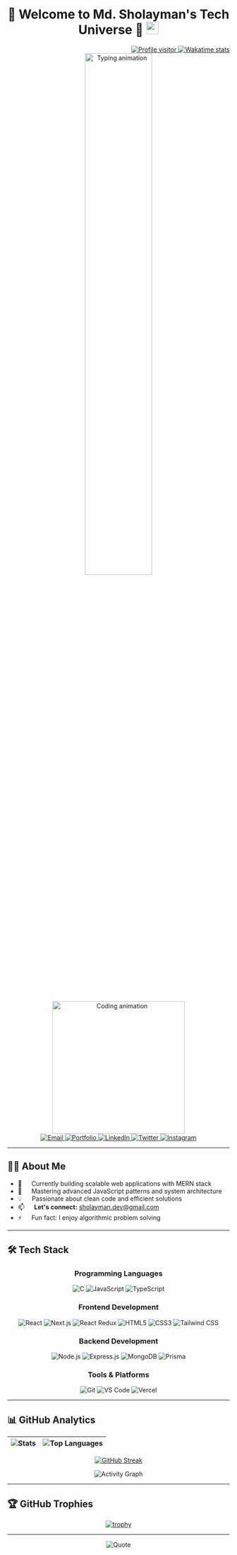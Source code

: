 <h1 align="center">
  🚀 Welcome to Md. Sholayman's Tech Universe 🚀
  <img src="https://media.giphy.com/media/hvRJCLFzcasrR4ia7z/giphy.gif" width="28">
</h1>

<div align="right">
  <a href="https://komarev.com/ghpvc/?username=sholayman99">
    <img src="https://komarev.com/ghpvc/?username=sholayman99&label=Profile+Views&color=ce9927&style=flat" alt="Profile visitor" />
  </a>
  <a href="https://wakatime.com/@eebb3dd8-d9b2-40de-9b88-6fd6cac99dbc">
    <img src="https://wakatime.com/badge/user/eebb3dd8-d9b2-40de-9b88-6fd6cac99dbc.svg" alt="Wakatime stats" />
  </a>
</div>

<!-- Intro Section -->
<div align="center">
  <img width="55%" src="https://readme-typing-svg.demolab.com?font=Fira+Code&weight=600&size=24&duration=3000&pause=500&color=FFD700&center=true&vCenter=true&width=600&lines=Hello+World!+I'm+Md.+Sholayman;Full+Stack+Developer+%7C+MERN+Specialist;Building+digital+solutions+from+Bangladesh" alt="Typing animation" />
</div>

<div align="center">
  <img src="/assets/programmer.gif" width="300" alt="Coding animation"/>
</div>

<!-- Social Links -->
<div align="center">
  <a href="mailto:sholayman.dev@gmail.com" target="_blank">
    <img src="https://img.shields.io/badge/Gmail-D14836?style=for-the-badge&logo=gmail&logoColor=white" alt="Email"/>
  </a>
  <a href="https://mdsholayman.vercel.app" target="_blank">
    <img src="https://img.shields.io/badge/Portfolio-FF6B6B?style=for-the-badge&logo=vercel&logoColor=white" alt="Portfolio"/>
  </a>
  <a href="https://bd.linkedin.com/in/md-sholayman-626776229" target="_blank">
    <img src="https://img.shields.io/badge/LinkedIn-0077B5?style=for-the-badge&logo=linkedin&logoColor=white" alt="LinkedIn"/>
  </a>
  <a href="https://x.com/MdSholayman99" target="_blank">
    <img src="https://img.shields.io/badge/X-000000?style=for-the-badge&logo=x&logoColor=white" alt="Twitter"/>
  </a>
  <a href="https://www.instagram.com/sholayman_99" target="_blank">
    <img src="https://img.shields.io/badge/Instagram-E4405F?style=for-the-badge&logo=instagram&logoColor=white" alt="Instagram"/>
  </a>
</div>

---

## 🧑‍💻 About Me

- 🔭 &emsp; Currently building scalable web applications with MERN stack
- 🌱 &emsp; Mastering advanced JavaScript patterns and system architecture
- 💡 &emsp; Passionate about clean code and efficient solutions
- 📫 &emsp; **Let's connect:** [sholayman.dev@gmail.com](mailto:sholayman.dev@gmail.com)
- ⚡ &emsp; Fun fact: I enjoy algorithmic problem solving

---

## 🛠️ Tech Stack

<div align="center">

### **Programming Languages**
![C](https://img.shields.io/badge/C-A8B9CC?style=for-the-badge&logo=c&logoColor=black)
![JavaScript](https://img.shields.io/badge/JavaScript-F7DF1E?style=for-the-badge&logo=javascript&logoColor=black)
![TypeScript](https://img.shields.io/badge/TypeScript-3178C6?style=for-the-badge&logo=typescript&logoColor=white)

### **Frontend Development**
![React](https://img.shields.io/badge/React-61DAFB?style=for-the-badge&logo=react&logoColor=black)
![Next.js](https://img.shields.io/badge/Next.js-000000?style=for-the-badge&logo=nextdotjs&logoColor=white)
![React Redux](https://img.shields.io/badge/React_Redux-764ABC?style=for-the-badge&logo=redux&logoColor=white)
![HTML5](https://img.shields.io/badge/HTML5-E34F26?style=for-the-badge&logo=html5&logoColor=white)
![CSS3](https://img.shields.io/badge/CSS3-1572B6?style=for-the-badge&logo=css3&logoColor=white)
![Tailwind CSS](https://img.shields.io/badge/Tailwind_CSS-38B2AC?style=for-the-badge&logo=tailwind-css&logoColor=white)

### **Backend Development**
![Node.js](https://img.shields.io/badge/Node.js-339933?style=for-the-badge&logo=nodedotjs&logoColor=white)
![Express.js](https://img.shields.io/badge/Express.js-000000?style=for-the-badge&logo=express&logoColor=white)
![MongoDB](https://img.shields.io/badge/MongoDB-47A248?style=for-the-badge&logo=mongodb&logoColor=white)
![Prisma](https://img.shields.io/badge/Prisma-2D3748?style=for-the-badge&logo=prisma&logoColor=white)

### **Tools & Platforms**
![Git](https://img.shields.io/badge/Git-F05032?style=for-the-badge&logo=git&logoColor=white)
![VS Code](https://img.shields.io/badge/VS_Code-007ACC?style=for-the-badge&logo=visual-studio-code&logoColor=white)
![Vercel](https://img.shields.io/badge/Vercel-000000?style=for-the-badge&logo=vercel&logoColor=white)

</div>

---

## 📊 GitHub Analytics

<div align="center">

| ![Stats](https://github-readme-stats.vercel.app/api?username=sholayman99&show_icons=true&theme=radical&hide_border=true&include_all_commits=true&count_private=true) | ![Top Languages](https://github-readme-stats.vercel.app/api/top-langs/?username=sholayman99&layout=compact&theme=radical&hide_border=true) |
|-------------|-------------|

</div>

<div align="center">

[![GitHub Streak](https://streak-stats.demolab.com?user=sholayman99&theme=dracula&hide_border=true&short_numbers=true&date_format=M%20j%5B%2C%20Y%5D)](https://git.io/streak-stats)

</div>

<div align="center">

![Activity Graph](https://github-readme-activity-graph.vercel.app/graph?username=sholayman99&theme=react-dark&bg_color=0D1117&hide_border=true&area=true&custom_title=My+Contribution+Graph)

</div>

---

## 🏆 GitHub Trophies

<div align="center">

[![trophy](https://github-profile-trophy.vercel.app/?username=sholayman99&theme=radical&row=2&column=4&margin-w=15&margin-h=15)](https://github.com/ryo-ma/github-profile-trophy)

</div>

---

<div align="center">

![Quote](https://quotes-github-readme.vercel.app/api?type=horizontal&theme=radical)

</div>

